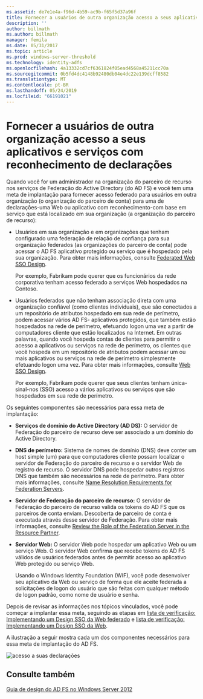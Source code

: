 ```yaml
---
ms.assetid: de7e1e4a-f96d-4b59-ac9b-f65f5d37a96f
title: Fornecer a usuários de outra organização acesso a seus aplicativos e serviços com reconhecimento de declarações
description: ''
author: billmath
ms.author: billmath
manager: femila
ms.date: 05/31/2017
ms.topic: article
ms.prod: windows-server-threshold
ms.technology: identity-adfs
ms.openlocfilehash: 4a13332cd7cf6361824f05ead4568a45211cc70a
ms.sourcegitcommit: 0b5fd4dc4148b92480db04e4dc22e139dcff8582
ms.translationtype: MT
ms.contentlocale: pt-BR
ms.lasthandoff: 05/24/2019
ms.locfileid: "66191021"
---
```

# <a name="provide-users-in-another-organization-access-to-your-claims-aware-applications-and-services"></a>Fornecer a usuários de outra organização acesso a seus aplicativos e serviços com reconhecimento de declarações


Quando você for um administrador na organização do parceiro de recurso nos serviços de Federação do Active Directory \(do AD FS\) e você tem uma meta de implantação para fornecer acesso federado para usuários em outra organização \(o organização do parceiro de conta\) para uma de declarações\-uma Web ou aplicativo com reconhecimento\-com base em serviço que está localizado em sua organização \(a organização do parceiro de recurso\):  
  
-   Usuários em sua organização e em organizações que tenham configurado uma federação de relação de confiança para sua organização federados \(as organizações do parceiro de conta\) pode acessar o AD FS aplicativo protegido ou serviço que é hospedado pela sua organização. Para obter mais informações, consulte [Federated Web SSO Design](Federated-Web-SSO-Design.md).  
  
    Por exemplo, Fabrikam pode querer que os funcionários da rede corporativa tenham acesso federado a serviços Web hospedados na Contoso.  
  
-   Usuários federados que não tenham associação direta com uma organização confiável \(como clientes individuais\), que são conectados a um repositório de atributos hospedado em sua rede de perímetro, podem acessar vários AD FS\- aplicativos protegidos, que também estão hospedados na rede de perímetro, efetuando logon uma vez a partir de computadores cliente que estão localizados na Internet. Em outras palavras, quando você hospeda contas de clientes para permitir o acesso a aplicativos ou serviços na rede de perímetro, os clientes que você hospeda em um repositório de atributos podem acessar um ou mais aplicativos ou serviços na rede de perímetro simplesmente efetuando logon uma vez. Para obter mais informações, consulte [Web SSO Design](Web-SSO-Design.md).  
  
    Por exemplo, Fabrikam pode querer que seus clientes tenham única\-sinal\-nos \(SSO\) acesso a vários aplicativos ou serviços que são hospedados em sua rede de perímetro.  
  
Os seguintes componentes são necessários para essa meta de implantação:  
  
-   **Serviços de domínio do Active Directory \(AD DS\):** O servidor de Federação do parceiro de recurso deve ser associado a um domínio do Active Directory.  
  
-   **DNS de perímetro:** Sistema de nomes de domínio \(DNS\) deve conter um host simple \(um\) para que computadores cliente possam localizar o servidor de Federação do parceiro de recurso e o servidor Web de registro de recurso. O servidor DNS pode hospedar outros registros DNS que também são necessários na rede de perímetro. Para obter mais informações, consulte [Name Resolution Requirements for Federation Servers](Name-Resolution-Requirements-for-Federation-Servers.md).  
  
-   **Servidor de Federação do parceiro de recurso:** O servidor de Federação do parceiro de recurso valida os tokens do AD FS que os parceiros de conta enviam. Descoberta de parceiro de conta é executada através desse servidor de Federação. Para obter mais informações, consulte [Review the Role of the Federation Server in the Resource Partner](Review-the-Role-of-the-Federation-Server-in-the-Resource-Partner.md).  
  
-   **Servidor Web:** O servidor Web pode hospedar um aplicativo Web ou um serviço Web. O servidor Web confirma que recebe tokens do AD FS válidos de usuários federados antes de permitir acesso ao aplicativo Web protegido ou serviço Web.  
  
    Usando o Windows Identity Foundation \(WIF\), você pode desenvolver seu aplicativo da Web ou serviço de forma que ele aceite federada a solicitações de logon do usuário que são feitas com qualquer método de logon padrão, como nome de usuário e senha.  
  
Depois de revisar as informações nos tópicos vinculados, você pode começar a implantar essa meta, seguindo as etapas em [lista de verificação: Implementando um Design SSO da Web federado](../../ad-fs/deployment/Checklist--Implementing-a-Federated-Web-SSO-Design.md) e [lista de verificação: Implementando um Design SSO da Web](../../ad-fs/deployment/Checklist--Implementing-a-Web-SSO-Design.md).  
  
A ilustração a seguir mostra cada um dos componentes necessários para essa meta de implantação do AD FS.  
  
![acesso a suas declarações](media/75358b16-2a6f-4e16-9cc4-b0e614480305.gif)  
  
## <a name="see-also"></a>Consulte também
[Guia de design do AD FS no Windows Server 2012](AD-FS-Design-Guide-in-Windows-Server-2012.md)
